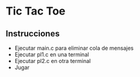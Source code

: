 # Tic Tac Toe

## Instrucciones
- Ejecutar main.c para eliminar cola de mensajes
- Ejecutar pl1.c en una terminal
- Ejecutar pl2.c en otra terminal
- Jugar